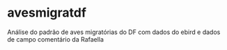# avesmigratdf
Análise do padrão de aves migratórias do DF com dados do ebird e dados de campo
comentário da Rafaella
